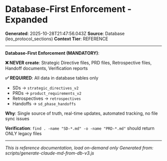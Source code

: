 # Database-First Enforcement - Expanded

**Generated**: 2025-10-28T21:47:56.043Z
**Source**: Database (leo_protocol_sections)
**Context Tier**: REFERENCE

---

**Database-First Enforcement (MANDATORY)**:

**❌ NEVER create**: Strategic Directive files, PRD files, Retrospective files, Handoff documents, Verification reports

**✅ REQUIRED**: All data in database tables only
- SDs → `strategic_directives_v2`
- PRDs → `product_requirements_v2`
- Retrospectives → `retrospectives`
- Handoffs → `sd_phase_handoffs`

**Why**: Single source of truth, real-time updates, automated tracking, no file sync issues

**Verification**: `find . -name "SD-*.md" -o -name "PRD-*.md"` should return ONLY legacy files

---

*This is reference documentation, load on-demand only*
*Generated from: scripts/generate-claude-md-from-db-v3.js*

